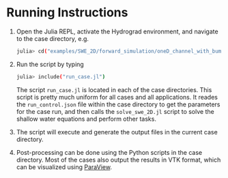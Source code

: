 
# Running Instructions

1. Open the Julia REPL, activate the Hydrograd environment, and navigate to the case directory, e.g.

   ```bash
   julia> cd("examples/SWE_2D/forward_simulation/oneD_channel_with_bump")
   ```

2. Run the script by typing
   ```bash
   julia> include("run_case.jl")
   ```
   The script `run_case.jl` is located in each of the case directories. This script is pretty much uniform for all cases and all applications. It reades the `run_control.json` file within the case directory to get the parameters for the case run, and then calls the `solve_swe_2D.jl` script to solve the shallow water equations and perform other tasks.
3. The script will execute and generate the output files in the current case directory.
4. Post-processing can be done using the Python scripts in the case directory. Most of the cases also output the results in VTK format, which can be visualized using [ParaView](https://www.paraview.org/).

